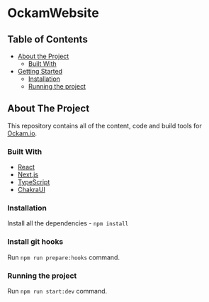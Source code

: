 # OckamWebsite

## Table of Contents

-   [About the Project](#about-the-project)
    -   [Built With](#built-with)
-   [Getting Started](#getting-started)
    -   [Installation](#installation)
    -   [Running the project](#running-the-project)

## About The Project

This repository contains all of the content, code and build tools for [Ockam.io](https://www.ockam.io/).

### Built With

- [React](https://reactjs.org/)
- [Next.js](https://nextjs.org)
- [TypeScript](https://www.typescriptlang.org/)
- [ChakraUI](https://chakra-ui.com/)

### Installation
Install all the dependencies - `npm install`

### Install git hooks
Run `npm run prepare:hooks` command.

### Running the project
Run `npm run start:dev` command.
